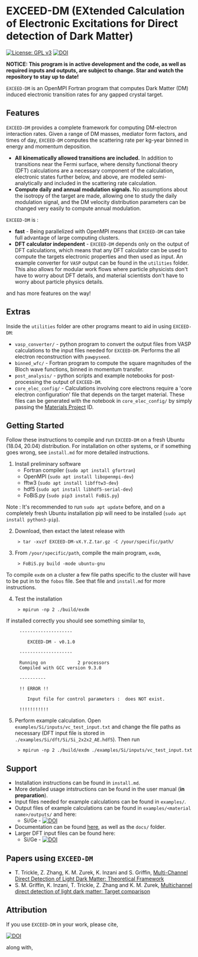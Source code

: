 # EXCEED-DM (EXtended Calculation of Electronic Excitations for Direct detection of Dark Matter)

[![License: GPL v3](https://img.shields.io/badge/License-GPLv3-blue.svg)](https://www.gnu.org/licenses/gpl-3.0)
[![DOI](https://zenodo.org/badge/354900532.svg)](https://zenodo.org/badge/latestdoi/354900532)

**NOTICE: This program is in active development and the code, as well as required inputs and outputs, are subject to change. Star and watch the repository to stay up to date!**

`EXCEED-DM` is an OpenMPI Fortran program that computes Dark Matter (DM) induced electronic transition rates for any gapped crystal target. 

## Features

`EXCEED-DM` provides a complete framework for computing DM-electron interaction rates. Given a range of DM masses, mediator form factors, and times of day, `EXCEED-DM` computes the scattering rate per kg-year binned in energy and momentum deposition.

- **All kinematically allowed transitions are included.** In addition to transitions near the Fermi surface, where density functional theory (DFT) calculations are a necessary component of the calculation, electronic states further below, and above, are modeled semi-analytically and included in the scattering rate calculation.
- **Compute daily and annual modulation signals.** No assumptions about the isotropy of the target are made, allowing one to study the daily modulation signal, and the DM velocity distribution parameters can be changed very easily to compute annual modulation. 

`EXCEED-DM` is :

- **fast** - Being parallelized with OpenMPI means that `EXCEED-DM` can take full advantage of large computing clusters. 
- **DFT calculator independent** - `EXCEED-DM` depends only on the output of DFT calculations, which means that any DFT calculator can be used to compute the targets electronic properties and then used as input. An example converter for `VASP` output can be found in the `utilities` folder. This also allows for modular work flows where particle physicists don't have to worry about DFT details, and material scientists don't have to worry about particle physics details.

and has more features on the way!

## Extras

Inside the `utilities` folder are other programs meant to aid in using `EXCEED-DM`:

- `vasp_converter/` - python program to convert the output files from VASP calculations to the input files needed for `EXCEED-DM`. Performs the all electron reconstruction with `pawpyseed`.
- `binned_wfc/` - Fortran program to compute the square magnitudes of the Bloch wave functions, binned in momentum transfer.  
- `post_analysis/` - python scripts and example notebooks for post-processing the output of `EXCEED-DM`.
- `core_elec_config/` - Calculations involving core electrons require a 'core electron configuration' file that depends on the target material. These files can be generated with the notebook in `core_elec_config/` by simply passing the [Materials Project](https://materialsproject.org/) ID.

## Getting Started

Follow these instructions to compile and run `EXCEED-DM` on a fresh Ubuntu (18.04, 20.04) distribution. For installation on other systems, or if something goes wrong, see `install.md` for more detailed instructions.

1) Install preliminary software
    - Fortran compiler (`sudo apt install gfortran`) 
    - OpenMPI (`sudo apt install libopenmpi-dev`)
    - fftw3 (`sudo apt install libfftw3-dev`)
    - hdf5 (`sudo apt install libhdf5-serial-dev`)
    - FoBiS.py (`sudo pip3 install FoBiS.py`)

Note : It's recommended to run `sudo apt update` before, and on a completely fresh Ubuntu installation pip will need to be installed (`sudo apt install python3-pip`).

2) Download, then extact the latest release with
    
        > tar -xvzf EXCEED-DM-vX.Y.Z.tar.gz -C /your/specific/path/

3) From `/your/specific/path`, compile the main program, `exdm`,

        > FoBiS.py build -mode ubuntu-gnu

To compile `exdm` on a cluster a few file paths specific to the cluster will have to be put in to the `fobos` file. See that file and `install.md` for more instructions.

4) Test the installation

        > mpirun -np 2 ./build/exdm

If installed correctly you should see something similar to,

         --------------------

            EXCEED-DM - v0.1.0

         --------------------

         Running on            2 processors
         Compiled with GCC version 9.3.0

         ----------

         !! ERROR !!

            Input file for control parameters :  does NOT exist.

         !!!!!!!!!!!

5) Perform example calculation. Open `examples/Si/inputs/vc_test_input.txt` and change the file paths as necessary (DFT input file is stored in `./examples/Si/dft/Si/Si_2x2x2_AE.hdf5`). Then run

        > mpirun -np 2 ./build/exdm ./examples/Si/inputs/vc_test_input.txt

## Support 

- Installation instructions can be found in `install.md`.
- More detailed usage intstructions can be found in the user manual (**in preparation**).
- Input files needed for example calculations can be found in `examples/`.
- Output files of example calculations can be found in `examples/<material name>/outputs/` and here:
    - Si/Ge - [![DOI](https://zenodo.org/badge/DOI/10.5281/zenodo.4737654.svg)](https://doi.org/10.5281/zenodo.4737654) 
- Documentation can be found [here](https://tanner-trickle.github.io/EXCEED-DM), as well as the `docs/` folder.
- Larger DFT input files can be found here: 
    - Si/Ge - [![DOI](https://zenodo.org/badge/DOI/10.5281/zenodo.4735777.svg)](https://doi.org/10.5281/zenodo.4735777)

## Papers using `EXCEED-DM`

- T. Trickle, Z. Zhang, K. M. Zurek, K. Inzani and S. Griffin, [Multi-Channel Direct Detection of Light Dark Matter: Theoretical Framework]
- S. M. Griffin, K. Inzani, T. Trickle, Z. Zhang and K. M. Zurek, [Multichannel direct detection of light dark matter: Target comparison]

[Multi-Channel Direct Detection of Light Dark Matter: Theoretical Framework]: https://doi.org/10.1007/JHEP03(2020)036
[Multichannel direct detection of light dark matter: Target comparison]: https://doi.org/10.1103/PhysRevD.101.055004

## Attribution

If you use `EXCEED-DM` in your work, please cite,

[![DOI](https://zenodo.org/badge/354900532.svg)](https://zenodo.org/badge/latestdoi/354900532)

along with,
